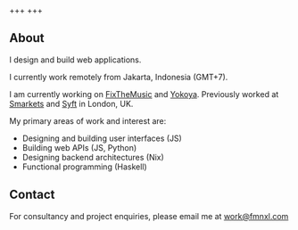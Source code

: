 +++
+++

## About
I design and build web applications.

I currently work remotely from Jakarta, Indonesia (GMT+7).

I am currently working on [FixTheMusic](https://fixthemusic.com) and [Yokoya](https://yokoya.co.uk).
Previously worked at [Smarkets](https://smarkets.com) and [Syft](https://syftapp.com) in London, UK.

My primary areas of work and interest are:

- Designing and building user interfaces (JS)
- Building web APIs (JS, Python)
- Designing backend architectures (Nix)
- Functional programming (Haskell)

## Contact

For consultancy and project enquiries, please email me at <a href="mailto:work@fmnxl.com">work@fmnxl.com</a>
